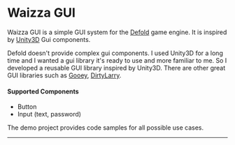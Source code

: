 # Waizza GUI

Waizza GUI is a simple GUI system for the [Defold](https://defold.com) game engine. It is inspired by [Unity3D](https://unity.com) Gui components.

Defold doesn't provide complex gui components. I used Unity3D for a long time and I wanted a gui library it's ready to use and more familiar to me. So I developed a reusable GUI library inspired by Unity3D. There are other great GUI libraries such as [Gooey](https://github.com/britzl/gooey), [DirtyLarry](https://github.com/andsve/dirtylarry).

#### Supported Components
- Button
- Input (text, password)

The demo project provides code samples for all possible use cases.


---